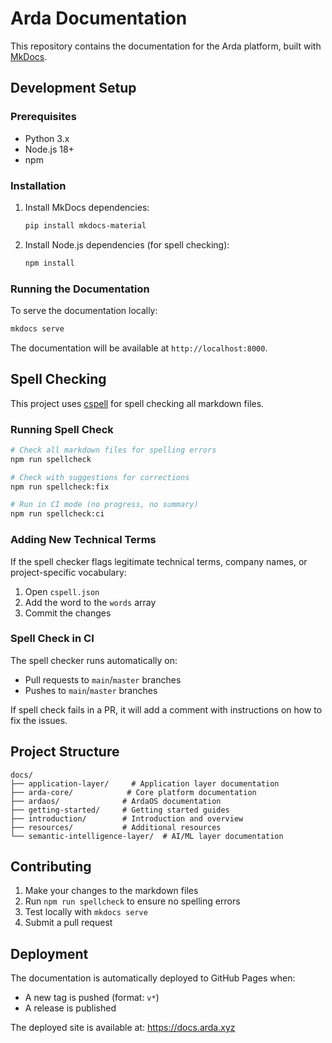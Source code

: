# Arda Documentation

This repository contains the documentation for the Arda platform, built with [MkDocs](https://www.mkdocs.org/).

## Development Setup

### Prerequisites

- Python 3.x
- Node.js 18+
- npm

### Installation

1. Install MkDocs dependencies:
   ```bash
   pip install mkdocs-material
   ```

2. Install Node.js dependencies (for spell checking):
   ```bash
   npm install
   ```

### Running the Documentation

To serve the documentation locally:

```bash
mkdocs serve
```

The documentation will be available at `http://localhost:8000`.

## Spell Checking

This project uses [cspell](https://cspell.org/) for spell checking all markdown files.

### Running Spell Check

```bash
# Check all markdown files for spelling errors
npm run spellcheck

# Check with suggestions for corrections
npm run spellcheck:fix

# Run in CI mode (no progress, no summary)
npm run spellcheck:ci
```

### Adding New Technical Terms

If the spell checker flags legitimate technical terms, company names, or project-specific vocabulary:

1. Open `cspell.json`
2. Add the word to the `words` array
3. Commit the changes

### Spell Check in CI

The spell checker runs automatically on:
- Pull requests to `main`/`master` branches
- Pushes to `main`/`master` branches

If spell check fails in a PR, it will add a comment with instructions on how to fix the issues.

## Project Structure

```
docs/
├── application-layer/     # Application layer documentation
├── arda-core/            # Core platform documentation
├── ardaos/              # ArdaOS documentation
├── getting-started/     # Getting started guides
├── introduction/        # Introduction and overview
├── resources/           # Additional resources
└── semantic-intelligence-layer/  # AI/ML layer documentation
```

## Contributing

1. Make your changes to the markdown files
2. Run `npm run spellcheck` to ensure no spelling errors
3. Test locally with `mkdocs serve`
4. Submit a pull request

## Deployment

The documentation is automatically deployed to GitHub Pages when:
- A new tag is pushed (format: `v*`)
- A release is published

The deployed site is available at: https://docs.arda.xyz